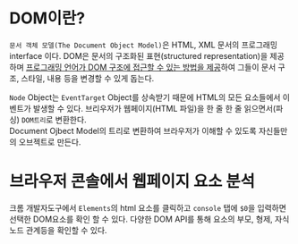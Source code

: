 # DOM이란?

`문서 객체 모델(The Document Object Model)`은 HTML, XML 문서의 프로그래밍 interface 이다. DOM은 문서의 구조화된 표현(structured representation)을 제공하며 <u>프로그래밍 언어가 DOM 구조에 접근할 수 있는 방법을 제공</u>하여 그들이 문서 구조, 스타일, 내용 등을 변경할 수 있게 돕는다.

`Node` Object는 `EventTarget` Object를 상속받기 때문에 HTML의 모든 요소들에서 이벤트가 발생할 수 있다.
브리우저가 웹페이지(HTML 파일)을 한 줄 한 줄 읽으면서(파싱) `DOM트리`로 변환한다.  
Document Ojbect Model의 트리로 변환하여 브라우저가 이해할 수 있도록 자신들만의 오브젝트로 만든다.

# 브라우저 콘솔에서 웹페이지 요소 분석

크롬 개발자도구에서 `Elements`의 html 요소를 클릭하고 `console` 탭에 `$0`을 입력하면 선택한 DOM요소를 확인 할 수 있다.
다양한 DOM API를 통해 요소의 부모, 형제, 자식 노드 관계등을 확인할 수 있다.
